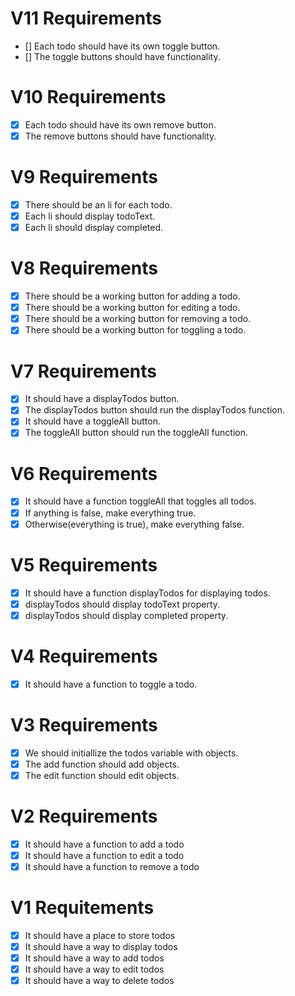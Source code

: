 # V11 Requirements
- [] Each todo should have its own toggle button.
- [] The toggle buttons should have functionality.

# V10 Requirements
- [X] Each todo should have its own remove button.
- [X] The remove buttons should have functionality.

# V9 Requirements
- [X] There should be an li for each todo.
- [X] Each li should display todoText.
- [X] Each li should display completed.

# V8 Requirements
- [X] There should be a working button for adding a todo.
- [X] There should be a working button for editing a todo.
- [X] There should be a working button for removing a todo.
- [X] There should be a working button for toggling a todo.

# V7 Requirements
- [X] It should have a displayTodos button.
- [X] The displayTodos button should run the displayTodos function.
- [X] It should have a toggleAll button.
- [X] The toggleAll button should run the toggleAll function.

# V6 Requirements
- [X] It should have a function toggleAll that toggles all todos.
- [X] If anything is false, make everything true.
- [X] Otherwise(everything is true), make everything false.

# V5 Requirements
- [X] It should have a function displayTodos for displaying todos.
- [X] displayTodos should display todoText property.
- [X] displayTodos should display completed property.

# V4 Requirements
- [X] It should have a function to toggle a todo.

# V3 Requirements
- [X] We should initiallize the todos variable with objects.
- [X] The add function should add objects.
- [X] The edit function should edit objects.

# V2 Requirements
- [X] It should have a function to add a todo
- [X] It should have a function to edit a todo
- [X] It should have a function to remove a todo

# V1 Requitements
- [X] It should have a place to store todos
- [X] It should have a way to display todos
- [X] It should have a way to add todos
- [X] It should have a way to edit todos
- [X] It should have a way to delete todos